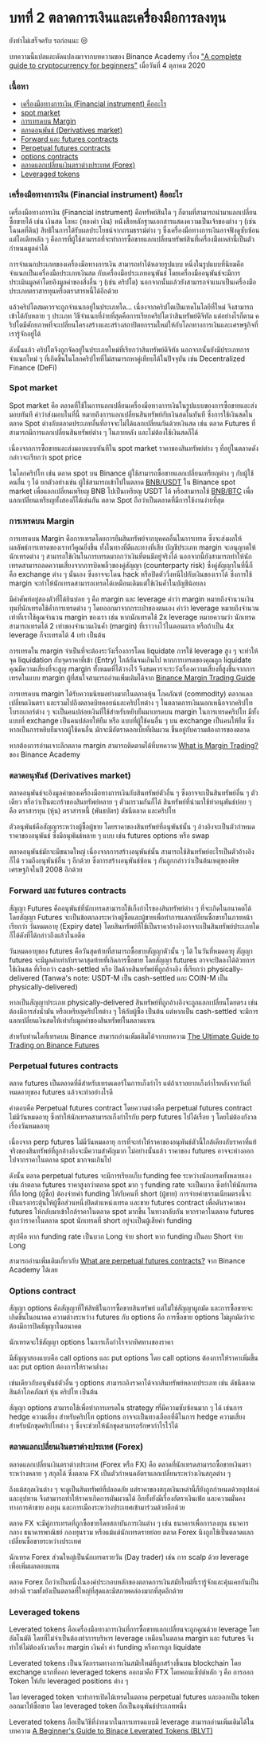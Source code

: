 # บทที่ 2 ตลาดการเงินและเครื่องมือการลงทุน

ยังทำไม่เสร็จครับ รอก่อนนะ 😒

บทความนี้แปลและดัดแปลงมาจากบทความของ Binance Academy เรื่อง ["A complete guide to cryptocurrency for beginners"](https://academy.binance.com/en/articles/a-complete-guide-to-cryptocurrency-trading-for-beginners?ref=JLI1VBLA&utm_source=BinanceTwitter&utm_medium=GlobalSocial&utm_campaign=GlobalSocial) เมื่อวันที่ 4 ตุลาคม 2020

### เนื้อหา

* [เครื่องมือทางการเงิน \(Financial instrument\) คืออะไร](beginner-chapter-2.md#financial-instrument)
* [spot market](beginner-chapter-2.md#spot-market)
* [การเทรดบน Margin](beginner-chapter-2.md#margin)
* [ตลาดอนุพันธ์ \(Derivatives market\)](beginner-chapter-2.md#derivatives-market)
* [Forward และ futures contracts](beginner-chapter-2.md#forward-futures-contracts)
* [Perpetual futures contracts](beginner-chapter-2.md#perpetual-futures-contracts)
* [options contracts](beginner-chapter-2.md#what-are-options-contract)
* [ตลาดแลกเปลี่ยนเงินตราต่างประเทศ \(Forex\)](beginner-chapter-2.md#forex)
* [Leveraged tokens](beginner-chapter-2.md#leveraged-tokens)

### เครื่องมือทางการเงิน \(Financial instrument\) คืออะไร

เครื่องมือทางการเงิน \(Financial instrument\) คือทรัพย์สินใด ๆ ก็ตามที่สามารถนำมาแลกเปลี่ยนซื้อขายได้ เช่น เงินสด โลหะ \(ทองคำ เงิน\) หนังสือหลักฐานเอกสารแสดงความเป็นเจ้าของต่าง ๆ \(เช่น โฉนดที่ดิน\) สิทธิในการได้รับผลประโยชน์จากกรมธรรม์ต่าง ๆ ซึ่งเครื่องมือทางการเงินอาจฟังดูซับซ้อน แต่ไอเดียหลัก ๆ คือการที่ผู้ใช้สามารถที่จะทำการซื้อขายแลกเปลี่ยนทรัพย์สินที่เครื่องมือเหล่านี้เป็นตัวกำหนดมูลค่าได้

การจำแนกประเภทของเครื่องมือทางการเงิน สามารถทำได้หลายรูปแบบ หนึ่งในรูปแบบที่นิยมคือจำแนกเป็นเครื่องมือประเภทเงินสด กับเครื่องมือประเภทอนุพันธ์ โดยเครื่องมืออนุพันธ์จะมีการประเมินมูลค่าโดยอิงมูลค่าของสิ่งอื่น ๆ \(เช่น คริปโต\) นอกจากนั้นแล้วยังสามารถจำแนกเป็นเครื่องมือประเภทตราสารทุนหรือตราสารหนี้ได้อีกด้วย

แล้วคริปโตสมควรจะถูกจำแนกอยู่ในประเภทใด... เนื่องจากคริปโตเป็นเทคโนโลยีที่ใหม่ จึงสามารถเข้าได้กับหลาย ๆ ประเภท วิธีจำแนกที่ง่ายที่สุดคือการเรียกคริปโตว่าสินทรัพย์ดิจิทัล แต่อย่างไรก็ตาม คริปโตมีศักยภาพที่จะเปลี่ยนโครงสร้างและสร้างสถาปัตยกรรมใหม่ให้กับโลกทางการเงินและเศรษฐกิจที่เรารู้จักอยู่ได้

ดังนั้นแล้ว คริปโตจึงถูกจัดอยู่ในประเภทใหม่ที่เรียกว่าสินทรัพย์ดิจิทัล นอกจากนั้นยังมีประเภทการจำแนกใหม่ ๆ ที่เกิดขึ้นในโลกคริปโทที่ไม่สามารถหาคู่เทียบได้ในปัจจุบัน เช่น Decentralized Finance \(DeFi\)

### Spot market

Spot market คือ ตลาดที่ใช้ในการแลกเปลี่ยนเครื่องมือทางการเงินในรูปแบบของการซื้อขายและส่งมอบทันที คำว่าส่งมอบในที่นี้ หมายถึงการแลกเปลี่ยนสินทรัพย์กับเงินสดในทันที ซึ่งการใช้เงินสดในตลาด Spot ต่างกับตลาดประเภทอื่นที่อาจจะไม่ได้แลกเปลี่ยนกันด้วยเงินสด เช่น ตลาด Futures ที่สามารถมีการแลกเปลี่ยนสินทรัพย์ต่าง ๆ ในภายหลัง และไม่ต้องใช้เงินสดก็ได้

เนื่องจากการซื้อขายและส่งมอบแบบทันทีใน spot market ราคาของสินทรัพย์ต่าง ๆ ที่อยู่ในตลาดดังกล่าวจะเรียกว่า spot price

ในโลกคริปโท เช่น ตลาด spot บน Binance ผู้ใช้สามารถซื้อขายแลกเปลี่ยนเหรียญต่าง ๆ กับผู้ใช้คนอื่น ๆ ได้ ยกตัวอย่างเช่น ผู้ใช้สามารถเข้าไปในตลาด [BNB/USDT](https://www.binance.com/en/trade/BNB_USDT) ใน Binance spot market เพื่อแลกเปลี่ยนเหรียญ BNB ไปเป็นเหรียญ USDT ได้ หรือสามารถใช้ [BNB/BTC](https://www.binance.com/en/trade/BNB_BTC) เพื่อแลกเปลี่ยนเหรียญทั้งสองก็ได้เช่นกัน ตลาด Spot ถือว่าเป็นตลาดที่มีการใช้งานง่ายที่สุด

### การเทรดบน Margin

การเทรดบน Margin คือการเทรดโดยการยืมสินทรัพย์จากบุคคลอื่นในการเทรด ซึ่งจะส่งผลให้ผลลัพธ์การเทรดของเราทวีคูณยิ่งขึ้น ทั้งในทางที่ดีและทางที่เสีย บัญชีประเภท margin จะอนุญาตให้นักเทรดต่าง ๆ สามารถใช้เงินในการเทรดมากกว่าเงินที่ตนมีอยู่จริงได้ นอกจากนี้ยังสามารถทำให้นักเทรดสามารถลดความเสี่ยงจากการบิดพลิ้วของคู่สัญญา \(counterparty risk\) ซึ่งคู่สัญญาในที่นี้ก็คือ exchange ต่าง ๆ นั่นเอง ซึ่งอาจจะโดน hack หรือปิดตัววิ่งหนีไปกับเงินของเราได้ ซึ่งการใช้ margin จะทำให้นักเทรดสามารถเทรดได้เหมือนเดิมแต่ใช้เงินค้ำในบัญชีน้อยลง

มีคำศัพท์อยู่สองตัวที่ได้ยินบ่อย ๆ คือ margin และ leverage คำว่า margin หมายถึงจำนวนเงินทุนที่นักเทรดใช้ค้ำการเทรดต่าง ๆ โดยออกมาจากกระเป๋าของตนเอง คำว่า leverage หมายถึงจำนวนเท่าที่เราใช้คูณจำนวน margin ของเรา เช่น หากนักเทรดใช้ 2x leverage หมายความว่า นักเทรดสามารถเทรดได้ 2 เท่าของจำนวนเงินค้ำ \(margin\) ที่เราวางไว้ในตอนแรก หรือถ้าเป็น 4x leverage ก็จะเทรดได้ 4 เท่า เป็นต้น

การเทรดใน margin จำเป็นที่จะต้องระวังเรื่องการโดน liquidate การใช้ leverage สูง ๆ จะทำให้จุด liquidation กับจุดราคาที่เข้า \(Entry\) ใกล้กันจนเกินไป หากการเทรดของคุณถูก liquidate คุณมีความเสี่ยงที่จะสูญ margin ทั้งหมดที่ได้วางไว้ จึงสมควรจะระวังเรื่องความเสี่ยงที่สูงขึ้นจากการเทรดในแบบ margin ผู้ที่สนใจสามารถอ่านเพิ่มเติมได้จาก [Binance Margin Trading Guide](https://academy.binance.com/en/articles/binance-margin-trading-guide)

การเทรดบน margin ได้รับความนิยมอย่างมากในตลาดหุ้น โภคภัณฑ์ \(commodity\) ตลากแลกเปลี่ยนเงินตรา และรวมไปถึงตลาดบิทคอยน์และคริปโทต่าง ๆ ในตลาดการเงินนอกเหนือจากคริปโท โบรกเกอร์ต่าง ๆ จะเป็นคนปล่อยเงินที่ใช้สำหรับหยิบยืมมาเทรดบน margin ในการเทรดคริปโท มีทั้งแบบที่ exchange เป็นคนปล่อยให้ยืม หรือ แบบที่ผู้ใช้คนอื่น ๆ บน exchange เป็นคนให้ยืม ซึ่งหากเป็นการหยิบยืมจากผู้ใช้คนอื่น มักจะมีอัตราดอกเบี้ยที่ผันผวน ขึ้นอยู่กับความต้องการของตลาด

หากต้องการอ่านเจาะลึกตลาด margin สามารถติดตามได้ที่บทความ [What is Margin Trading?](https://academy.binance.com/en/articles/what-is-margin-trading) ของ Binance Academy

### ตลาดอนุพันธ์ \(Derivatives market\)

ตลาดอนุพันธ์จะอิงมูลค่าของเครื่องมือทางการเงินกับสินทรัพย์ตัวอื่น ๆ ซึ่งอาจจะเป็นสินทรัพย์อื่น ๆ ตัวเดียว หรือว่าเป็นตะกร้าของสินทรัพย์หลาย ๆ ตัวมารวมกันก็ได้ สินทรัพย์ที่นำมาใช้ทำอนุพันธ์บ่อย ๆ คือ ตราสารทุน \(หุ้น\) ตราสารหนี้ \(พันธบัตร\) ดัชนีตลาด และคริปโท

ตัวอนุพันธ์คือสัญญาระหว่างผู้ซื้อผู้ขาย โดยราคาของสินทรัพย์ที่อนุพันธ์นั้น ๆ อ้างอิงจะเป็นตัวกำหนดราคาของอนุพันธ์ ซึ่งมีอนุพันธ์หลาย ๆ แบบ เช่น futures options หรือ swap

ตลาดอนุพันธ์มักจะมีขนาดใหญ่ เนื่องจากการสร้างอนุพันธ์นั้น สามารถใช้สินทรัพย์อะไรเป็นตัวอ้างอิงก็ได้ รวมถึงอนุพันธ์อื่น ๆ อีกด้วย ซึ่งการสร้างอนุพันธ์ซ้อน ๆ กันถูกกล่าวว่าเป็นต้นเหตุของพิษเศรษฐกิจในปี 2008 อีกด้วย

### Forward และ futures contracts

สัญญา Futures คืออนุพันธ์ที่นักเทรดสามารถใช้เก็งกำไรของสินทรัพย์ต่าง ๆ ที่จะเกิดในอนาคตได้ โดยสัญญา Futures จะเป็นข้อตกลงระหว่างผู้ซื้อและผู้ขายเพื่อทำการแลกเปลี่ยนซื้อขายในภายหน้า เรียกว่า วันหมดอายุ \(Expiry date\) โดยสินทรัพย์ที่ใช้เป็นราคาอ้างอิงอาจจะเป็นสินทรัพย์ประเภทใดก็ได้ดังที่ได้กล่าวถึงแล้วในอดีต

วันหมดอายุของ futures คือวันสุดท้ายที่สามารถซื้อขายสัญญาตัวนั้น ๆ ได้ ในวันที่หมดอายุ สัญญา futures จะมีมูลค่าเท่ากับราคาสุดท้ายที่เกิดการซื้อขาย โดยสัญญา futures อาจจะปิดลงได้ด้วยการใช้เงินสด ที่เรียกว่า cash-settled หรือ ปิดด้วยสินทรัพย์ที่ถูกอ้างอิง ที่เรียกว่า physically-delivered \(Tanwa's note: USDT-M เป็น cash-settled และ COIN-M เป็น physically-delivered\)

หากเป็นสัญญาประเภท physically-delivered สินทรัพย์ที่ถูกอ้างอิงจะถูกแลกเปลี่ยนโดยตรง เช่น ต้องมีการส่งน้ำมัน หรือเหรียญคริปโทต่าง ๆ ให้กับผู้ซื้อ เป็นต้น แต่หากเป็น cash-settled จะมีการแลกเปลี่ยนเงินสดให้เท่ากับมูลค่าของสินทรัพย์ในตลาดแทน

สำหรับท่านใดที่เทรดบน Binance สามารถอ่านเพิ่มเติมได้จากบทความ [The Ultimate Guide to Trading on Binance Futures](https://academy.binance.com/en/articles/the-ultimate-guide-to-trading-on-binance-futures)

### Perpetual futures contracts

ตลาด futures เป็นตลาดที่ดีสำหรับเทรดเดอร์ในการเก็งกำไร แต่ถ้าเราอยากเก็งกำไรหลังจากวันที่หมดอายุของ futures แล้วจะทำอย่างไรดี

คำตอบคือ Perpetual futures contract โดยความต่างคือ perpetual futures contract ไม่มีวันหมดอายุ ซึ่งทำให้นักเทรดสามารถเก็งกำไรกับ perp futures ไปได้เรื่อย ๆ โดยไม่ต้องกังวลเรื่องวันหมดอายุ

เนื่องจาก perp futures ไม่มีวันหมดอายุ การที่จะทำให้ราคาของอนุพันธ์ตัวนี้ใกล้เคียงกับราคาที่แท้จริงของสินทรัพย์ที่ถูกอ้างอิงจะมีความสำคัญมาก ไม่อย่างนั้นแล้ว ราคาของ futures อาจจะห่างออกไปจากราคาในตลาด spot มากจนเกินไป

ดังนั้น ตลาด perpetual futures จะมีการเรียกเก็บ funding fee ระหว่างนักเทรดทั้งหลายเอง เช่น ถ้าตลาด futures ราคาสูงกว่าตลาด spot มาก ๆ funding rate จะเป็นบวก ซึ่งทำให้นักเทรดที่ถือ long \(ผู้ซื้อ\) ต้องจ่ายค่า funding ให้กับคนที่ short \(ผู้ขาย\) การจ่ายค่าธรรมเนียมตรงนี้จะเป็นแรงกระตุ้นให้ผู้ซื้อส่วนหนึ่งปิดตำแหน่งเทรด และขาย futures contract เพื่อดันราคาของ futures ให้กลับมาเข้าใกล้ราคาในตลาด spot มากขึ้น ในทางกลับกัน หากราคาในตลาด futures สูงกว่าราคาในตลาด spot นักเทรดที่ short อยู่จะเป็นผู้เสียค่า funding

สรุปคือ หาก funding rate เป็นบวก Long จ่าย short หาก funding เป็นลบ Short จ่าย Long

สามารถอ่านเพิ่มเติมเกี่ยวกับ [What are perpetual futures contracts?](https://academy.binance.com/en/articles/what-are-perpetual-futures-contracts) จาก Binance Academy ได้เลย

### Options contract

สัญญา options คือสัญญาที่ให้สิทธิในการซื้อขายสินทรัพย์ แต่ไม่ใช่สัญญาผูกมัด และการซื้อขายจะเกิดขึ้นในอนาคต ความต่างระหว่าง futures กับ options คือ การซื้อขาย options ไม่ผูกมัดว่าจะต้องมีการปิดสัญญาในอนาคต

นักเทรดจะใช้สัญญา options ในการเก็งกำไรจากทิศทางของราคา

มีสัญญาสองแบบคือ call options และ put options โดย call options ต้องการให้ราคาเพิ่มขึ้น และ put option ต้องการให้ราคาต่ำลง

เช่นเดียวกับอนุพันธ์ตัวอื่น ๆ options สามารถอิงราคาได้จากสินทรัพย์หลากประเภท เช่น ดัชนีตลาด สินค้าโภคภัณฑ์ หุ้น คริปโท เป็นต้น

สัญญา options สามารถใช้เพื่อทำการเทรดใน strategy mี่มีความซับซ้อนมาก ๆ ได้ เช่นการ hedge ความเสี่ยง สำหรับคริปโท options อาจจะเป็นทางเลือกที่ดีในการ hedge ความเสี่ยงสำหรับนักขุดคริปโทต่าง ๆ ซึ่งจะช่วยให้นักขุดสามารถรักษากำไรไว้ได้

### ตลาดแลกเปลี่ยนเงินตราต่างประเทศ \(Forex\)

ตลาดแลกเปลี่ยนเงินตราต่างประเทศ \(Forex หรือ FX\) คือ ตลาดที่นักเทรดสามารถซื้อขายเงินตราระหว่างหลาย ๆ สกุลได้ ซึ่งตลาด FX เป็นตัวกำหนดอัตราแลกเปลี่ยนระหว่างเงินสกุลต่าง ๆ

ถึงแม้สกุลเงินต่าง ๆ จะดูเป็นสินทรัพย์ที่ปลอดภัย แต่ราคาของสกุลเงินเหล่านี้ก็ยังถูกกำหนดด้วยอุปสงค์และอุปทาน จึงสามารถทำให้ราคาเกิดการผันผวนได้ อีกทั้งยังมีเรื่องอัตราเงินเฟ้อ และความมั่นคงทางการค้าขาย ลงทุน และการเมืองระหว่างประเทศเข้ามาร่วมด้วยอีกด้วย

ตลาด FX จะมีคู่การเทรดที่ถูกซื้อขายโดยสถาบันการเงินต่าง ๆ เช่น ธนาคารเพื่อการลงทุน ธนาคารกลาง ธนาคารพาณิชย์ กองทุนรวม หรือแม้แต่นักเทรดรายย่อย ตลาด Forex นึงถูกใช้เป็นตลาดแลกเปลี่ยนซื้อขายระหว่างประเทศ

นักเทรด Forex ส่วนใหญ่เป็นนักเทรดรายวัน \(Day trader\) เช่น การ scalp ด้วย leverage เพื่อเพิ่มผลตอบแทน

ตลาด Forex ถือว่าเป็นหนึ่งในองค์ประกอบหลักของตลาดการเงินสมัยใหม่ที่เรารู้จักและคุ้นเคยกันเป็นอย่างดี รวมทั้งยังเป็นตลาดที่ใหญ่ที่สุดและมีสภาพคล่องมากที่สุดอีกด้วย

### Leveraged tokens

Leverated tokens คือเครื่องมือทางการเงินที่การซื้อขายแลกเปลี่ยนจะถูกคูณด้วย leverage โดยอัตโนมัติ โดยที่ไม่จำเป็นต้องทำการบริหาร leverage เหมือนในตลาด margin และ futures จึงทำให้ไม่ต้องกังวลเรื่อง margin เงินค้ำ ค่า funding หรือการถูก liquidate

Leverated tokens เป็นนวัตกรรมทางการเงินสมัยใหม่ที่ถูกสร้างขึ้นบน blockchain โดย exchange แรกที่ออก leveraged tokens ออกมาคือ FTX โดยคอนเซ็ปต์หลัก ๆ คือ การออก Token ให้กับ leveraged positions ต่าง ๆ

โดย leveraged token จะทำการเปิดไม้เทรดในตลาด perpetual futures และออกเป็น token ออกมาให้ซื้อขาย โดย leveraged token ถือเป็นอนุพันธ์ประเภทหนึ่ง

Leverated tokens ถือเป็นวิธีที่ง่ายมากในการเทรดแบบมี leverage สามารถอ่านเพิ่มเติมได้ในบทความ [A Beginner's Guide to Binace Leverated Tokens \(BLVT\)](https://academy.binance.com/en/articles/a-beginners-guide-to-binance-leveraged-tokens-blvt)





### 









